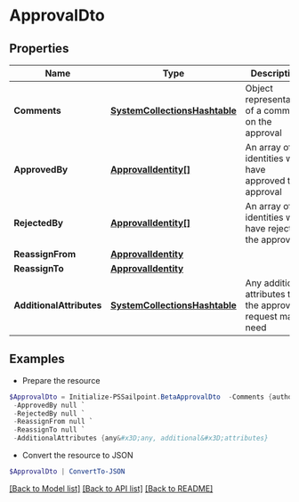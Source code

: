 # ApprovalDto
## Properties

Name | Type | Description | Notes
------------ | ------------- | ------------- | -------------
**Comments** | [**SystemCollectionsHashtable**](.md) | Object representation of a comment on the approval | [optional] 
**ApprovedBy** | [**ApprovalIdentity[]**](ApprovalIdentity.md) | An array of identities who have approved the approval | [optional] 
**RejectedBy** | [**ApprovalIdentity[]**](ApprovalIdentity.md) | An array of identities who have rejected the approval | [optional] 
**ReassignFrom** | [**ApprovalIdentity**](ApprovalIdentity.md) |  | [optional] 
**ReassignTo** | [**ApprovalIdentity**](ApprovalIdentity.md) |  | [optional] 
**AdditionalAttributes** | [**SystemCollectionsHashtable**](.md) | Any additional attributes that the approval request may need | [optional] 

## Examples

- Prepare the resource
```powershell
$ApprovalDto = Initialize-PSSailpoint.BetaApprovalDto  -Comments {author&#x3D;85d173e7d57e496569df763231d6deb6a, comment&#x3D;Looks good, createdDate&#x3D;2023-04-12T23:20:50.52Z} `
 -ApprovedBy null `
 -RejectedBy null `
 -ReassignFrom null `
 -ReassignTo null `
 -AdditionalAttributes {any&#x3D;any, additional&#x3D;attributes}
```

- Convert the resource to JSON
```powershell
$ApprovalDto | ConvertTo-JSON
```

[[Back to Model list]](../README.md#documentation-for-models) [[Back to API list]](../README.md#documentation-for-api-endpoints) [[Back to README]](../README.md)

